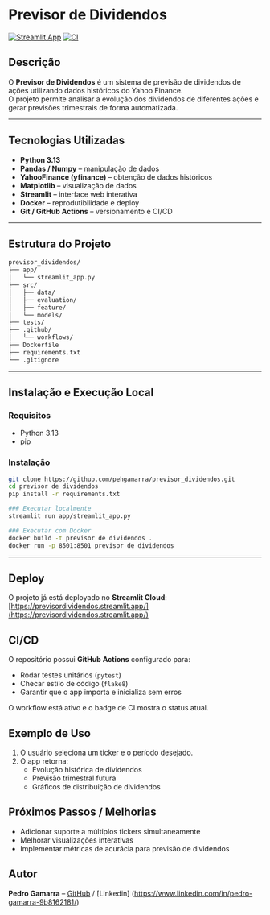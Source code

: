 # Previsor de Dividendos

[![Streamlit App](https://img.shields.io/badge/Streamlit-App-blue)](https://previsordividendos.streamlit.app/)
[![CI](https://github.com/pehgamarra/previsor_dividendos/actions/workflows/ci.yml/badge.svg)](https://github.com/pehgamarra/previsor_dividendos/actions/workflows/ci.yml)

## Descrição
O **Previsor de Dividendos** é um sistema de previsão de dividendos de ações utilizando dados históricos do Yahoo Finance.  
O projeto permite analisar a evolução dos dividendos de diferentes ações e gerar previsões trimestrais de forma automatizada.

---

## Tecnologias Utilizadas
- **Python 3.13**
- **Pandas / Numpy** – manipulação de dados
- **YahooFinance (yfinance)** – obtenção de dados históricos
- **Matplotlib** – visualização de dados
- **Streamlit** – interface web interativa
- **Docker** – reprodutibilidade e deploy
- **Git / GitHub Actions** – versionamento e CI/CD

---

## Estrutura do Projeto

```bash
previsor_dividendos/
├── app/
│   └── streamlit_app.py
├── src/
│   ├── data/
│   ├── evaluation/
│   ├── feature/
│   └── models/
├── tests/
├── .github/
│   └── workflows/
├── Dockerfile
├── requirements.txt
└── .gitignore
```

---

## Instalação e Execução Local

### Requisitos
- Python 3.13
- pip

### Instalação
```bash
git clone https://github.com/pehgamarra/previsor_dividendos.git
cd previsor de dividendos
pip install -r requirements.txt

### Executar localmente
streamlit run app/streamlit_app.py

### Executar com Docker
docker build -t previsor de dividendos .
docker run -p 8501:8501 previsor de dividendos
```
---

## Deploy
O projeto já está deployado no **Streamlit Cloud**:  
[https://previsordividendos.streamlit.app/](https://previsordividendos.streamlit.app/)

## CI/CD
O repositório possui **GitHub Actions** configurado para:
- Rodar testes unitários (`pytest`)
- Checar estilo de código (`flake8`)
- Garantir que o app importa e inicializa sem erros

O workflow está ativo e o badge de CI mostra o status atual.

## Exemplo de Uso
1. O usuário seleciona um ticker e o período desejado.
2. O app retorna:
   - Evolução histórica de dividendos
   - Previsão trimestral futura
   - Gráficos de distribuição de dividendos

## Próximos Passos / Melhorias
- Adicionar suporte a múltiplos tickers simultaneamente
- Melhorar visualizações interativas
- Implementar métricas de acurácia para previsão de dividendos

## Autor
**Pedro Gamarra** – [GitHub](https://github.com/pehgamarra) / [Linkedin] (https://www.linkedin.com/in/pedro-gamarra-9b8162181/)
